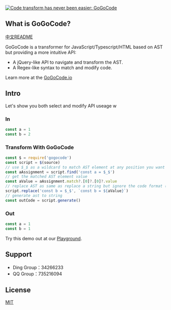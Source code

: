 [![Code transform has never been easier: GoGoCode](https://img.alicdn.com/imgextra/i3/O1CN018G7KFa1Etp6O8BAvs_!!6000000000410-2-tps-1949-552.png)](https://gogocode.io)

## What is GoGoCode?

[中文README](readme-cn)

GoGoCode is a transformer for JavaScript/Typescript/HTML based on AST but providing a more intuitive API:

- A jQuery-like API to navigate and transform the AST.
- A Regex-like syntax to match and modify code.

Learn more at the [GoGoCode.io](https://gogocode.io)


## Intro

Let's show you both select and modify API useage w

### In

```javascript
const a = 1
const b = 2
```

### Transform With GoGoCode

```javascript
const $ = require('gogocode')
const script = $(source)
// use $_$ as a wildcard to match AST element at any position you want
const aAssignment = script.find('const a = $_$')
// get the matched AST element value
const aValue = aAssignment.match?.[0]?.[0]?.value
// replace AST as same as replace a string but ignore the code format (space、indent or linebreak)
script.replace('const b = $_$', `const b = ${aValue}`)
// generate ast to string
const outCode = script.generate()
```

### Out

```javascript
const a = 1
const b = 1
```

Try this demo out at our [Playground](https://play.gogocode.io/#code/N4IglgdgDgrgLgYQPYBMCmIBcIDGSIDOcABAIbEC8xAjADoR6EkBGlxATPSADQgDuSAE4BrZOiwgAZjAZww+YnEGlCkoQFsAFJLAAbNAEkIa7mShhTSKHPwEAlMWD1ixRkWIASNqXMA6AOZIgXjozq62JARIMII4aGw6+kZqvlExcfRhbpE4gmDWbB6aabFodmEA9BXEMATxHgD6XqQEZMR8eig4pIIoikjE6qRwOAAWxACCAMoAKsRo+upoECTDZBAAnsRQSARgNhDEG9HtKnBZEWQTBHv+EEsrbAS5+XC+OhAomgDk2W1UjQ833Kh2IVWI-jQJDgo3iQxGsL60zmCzQDxIADdSLoYGgLkwyAA1bG47zXW73ZZveFjAD8vgA2gAGAC69OZbN8WJxeNB4MEaCgulIcUmszIrQIpCWEuIAqFIvi5CIeQg-mIzHgxDAdyE8Rh8RC8TUgnhxGKUEVgEAGSDoR5CYi6SBoZgC0jCEEuZ55ay+eXCuI-P6sAFNb6mAAGwcKwFIxJ5AF8I56wdVIRA0Mo4Er3HABirIP4wgK4DFDt7XgFlpnhmhNCCE1xeJBYHAADIqfwSOAbKBoCvWHggUYtAAKJbkmawSlxvDw6ktAoA8vBW9PBLiE0A).

## Support

- Ding Group：34266233
- QQ Group：735216094


## License

[MIT](LICENSE)